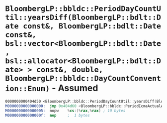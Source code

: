# `BloombergLP::bbldc::PeriodDayCountUtil::yearsDiff(BloombergLP::bdlt::Date const&, BloombergLP::bdlt::Date const&, bsl::vector<BloombergLP::bdlt::Date, bsl::allocator<BloombergLP::bdlt::Date> > const&, double, BloombergLP::bbldc::DayCountConvention::Enum)` - Assumed

```nasm
0000000000404d50 <BloombergLP::bbldc::PeriodDayCountUtil::yearsDiff(BloombergLP::bdlt::Date const&, BloombergLP::bdlt::Date const&, bsl::vector<BloombergLP::bdlt::Date, bsl::allocator<BloombergLP::bdlt::Date> > const&, double, BloombergLP::bbldc::DayCountConvention::Enum)>:
M0000000000000000:	jmp	0x404d60 <BloombergLP::bbldc::PeriodIcmaActualActual::yearsDiff(BloombergLP::bdlt::Date const&, BloombergLP::bdlt::Date const&, bsl::vector<BloombergLP::bdlt::Date, bsl::allocator<BloombergLP::bdlt::Date> > const&, double)>	;  5 bytes
M0000000000000005:	nopw	%cs:(%rax,%rax)	; 10 bytes
M000000000000000f:	nop		;  1 bytes
```
